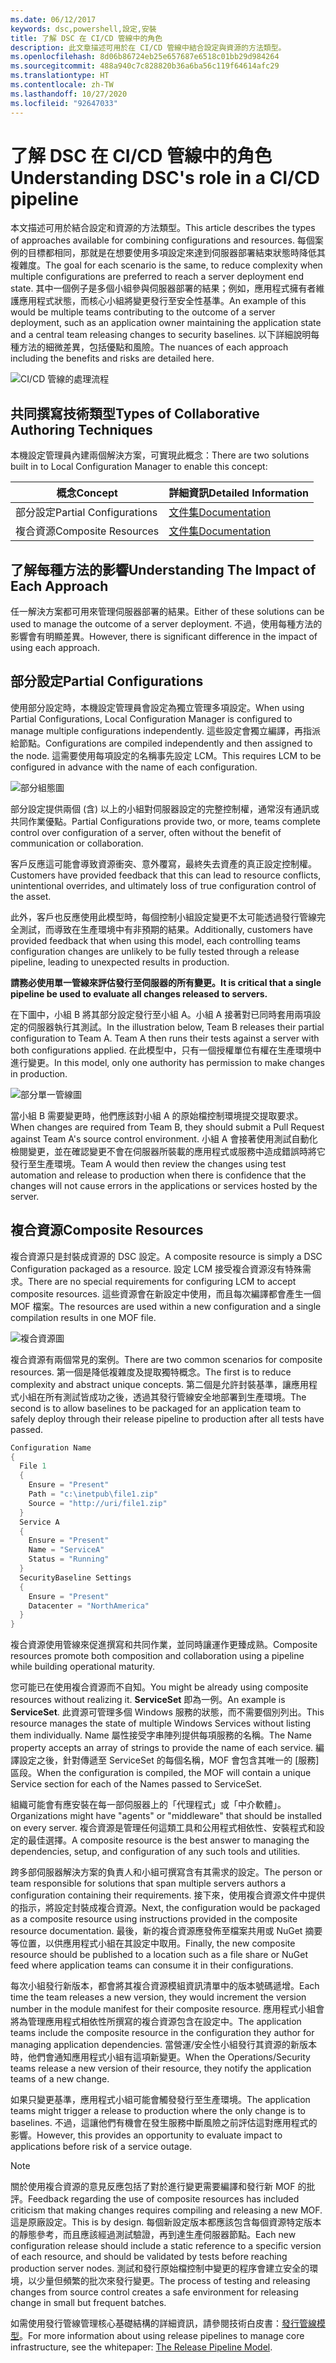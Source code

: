 ```yaml
---
ms.date: 06/12/2017
keywords: dsc,powershell,設定,安裝
title: 了解 DSC 在 CI/CD 管線中的角色
description: 此文章描述可用於在 CI/CD 管線中結合設定與資源的方法類型。
ms.openlocfilehash: 8d06b86724eb25e657687e6518c01bb29d984264
ms.sourcegitcommit: 488a940c7c828820b36a6ba56c119f64614afc29
ms.translationtype: HT
ms.contentlocale: zh-TW
ms.lasthandoff: 10/27/2020
ms.locfileid: "92647033"
---
```

# <a name="understanding-dscs-role-in-a-cicd-pipeline"></a><span data-ttu-id="90c43-104">了解 DSC 在 CI/CD 管線中的角色</span><span class="sxs-lookup"><span data-stu-id="90c43-104">Understanding DSC's role in a CI/CD pipeline</span></span>

<span data-ttu-id="90c43-105">本文描述可用於結合設定和資源的方法類型。</span><span class="sxs-lookup"><span data-stu-id="90c43-105">This article describes the types of approaches available for combining configurations and resources.</span></span>
<span data-ttu-id="90c43-106">每個案例的目標都相同，那就是在想要使用多項設定來達到伺服器部署結束狀態時降低其複雜度。</span><span class="sxs-lookup"><span data-stu-id="90c43-106">The goal for each scenario is the same, to reduce complexity when multiple configurations are preferred to reach a server deployment end state.</span></span> <span data-ttu-id="90c43-107">其中一個例子是多個小組參與伺服器部署的結果；例如，應用程式擁有者維護應用程式狀態，而核心小組將變更發行至安全性基準。</span><span class="sxs-lookup"><span data-stu-id="90c43-107">An example of this would be multiple teams contributing to the outcome of a server deployment, such as an application owner maintaining the application state and a central team releasing changes to security baselines.</span></span> <span data-ttu-id="90c43-108">以下詳細說明每種方法的細微差異，包括優點和風險。</span><span class="sxs-lookup"><span data-stu-id="90c43-108">The nuances of each approach including the benefits and risks are detailed here.</span></span>

![CI/CD 管線的處理流程](media/authoringAdvanced/Pipeline.jpg)

## <a name="types-of-collaborative-authoring-techniques"></a><span data-ttu-id="90c43-110">共同撰寫技術類型</span><span class="sxs-lookup"><span data-stu-id="90c43-110">Types of Collaborative Authoring Techniques</span></span>

<span data-ttu-id="90c43-111">本機設定管理員內建兩個解決方案，可實現此概念：</span><span class="sxs-lookup"><span data-stu-id="90c43-111">There are two solutions built in to Local Configuration Manager to enable this concept:</span></span>

|        <span data-ttu-id="90c43-112">概念</span><span class="sxs-lookup"><span data-stu-id="90c43-112">Concept</span></span>         |                    <span data-ttu-id="90c43-113">詳細資訊</span><span class="sxs-lookup"><span data-stu-id="90c43-113">Detailed Information</span></span>                     |
| ---------------------- | ----------------------------------------------------------- |
| <span data-ttu-id="90c43-114">部分設定</span><span class="sxs-lookup"><span data-stu-id="90c43-114">Partial Configurations</span></span> | [<span data-ttu-id="90c43-115">文件集</span><span class="sxs-lookup"><span data-stu-id="90c43-115">Documentation</span></span>](../pull-server/partialConfigs.md)           |
| <span data-ttu-id="90c43-116">複合資源</span><span class="sxs-lookup"><span data-stu-id="90c43-116">Composite Resources</span></span>    | [<span data-ttu-id="90c43-117">文件集</span><span class="sxs-lookup"><span data-stu-id="90c43-117">Documentation</span></span>](../resources/authoringResourceComposite.md) |

## <a name="understanding-the-impact-of-each-approach"></a><span data-ttu-id="90c43-118">了解每種方法的影響</span><span class="sxs-lookup"><span data-stu-id="90c43-118">Understanding The Impact of Each Approach</span></span>

<span data-ttu-id="90c43-119">任一解決方案都可用來管理伺服器部署的結果。</span><span class="sxs-lookup"><span data-stu-id="90c43-119">Either of these solutions can be used to manage the outcome of a server deployment.</span></span> <span data-ttu-id="90c43-120">不過，使用每種方法的影響會有明顯差異。</span><span class="sxs-lookup"><span data-stu-id="90c43-120">However, there is significant difference in the impact of using each approach.</span></span>

## <a name="partial-configurations"></a><span data-ttu-id="90c43-121">部分設定</span><span class="sxs-lookup"><span data-stu-id="90c43-121">Partial Configurations</span></span>

<span data-ttu-id="90c43-122">使用部分設定時，本機設定管理員會設定為獨立管理多項設定。</span><span class="sxs-lookup"><span data-stu-id="90c43-122">When using Partial Configurations, Local Configuration Manager is configured to manage multiple configurations independently.</span></span> <span data-ttu-id="90c43-123">這些設定會獨立編譯，再指派給節點。</span><span class="sxs-lookup"><span data-stu-id="90c43-123">Configurations are compiled independently and then assigned to the node.</span></span> <span data-ttu-id="90c43-124">這需要使用每項設定的名稱事先設定 LCM。</span><span class="sxs-lookup"><span data-stu-id="90c43-124">This requires LCM to be configured in advance with the name of each configuration.</span></span>

![部分組態圖](media/authoringAdvanced/PartialConfiguration.jpg)

<span data-ttu-id="90c43-126">部分設定提供兩個 (含) 以上的小組對伺服器設定的完整控制權，通常沒有通訊或共同作業優點。</span><span class="sxs-lookup"><span data-stu-id="90c43-126">Partial Configurations provide two, or more, teams complete control over configuration of a server, often without the benefit of communication or collaboration.</span></span>

<span data-ttu-id="90c43-127">客戶反應這可能會導致資源衝突、意外覆寫，最終失去資產的真正設定控制權。</span><span class="sxs-lookup"><span data-stu-id="90c43-127">Customers have provided feedback that this can lead to resource conflicts, unintentional overrides, and ultimately loss of true configuration control of the asset.</span></span>

<span data-ttu-id="90c43-128">此外，客戶也反應使用此模型時，每個控制小組設定變更不太可能透過發行管線完全測試，而導致在生產環境中有非預期的結果。</span><span class="sxs-lookup"><span data-stu-id="90c43-128">Additionally, customers have provided feedback that when using this model, each controlling teams configuration changes are unlikely to be fully tested through a release pipeline, leading to unexpected results in production.</span></span>

<span data-ttu-id="90c43-129">**請務必使用單一管線來評估發行至伺服器的所有變更。**</span><span class="sxs-lookup"><span data-stu-id="90c43-129">**It is critical that a single pipeline be used to evaluate all changes released to servers.**</span></span>

<span data-ttu-id="90c43-130">在下圖中，小組 B 將其部分設定發行至小組 A。小組 A 接著對已同時套用兩項設定的伺服器執行其測試。</span><span class="sxs-lookup"><span data-stu-id="90c43-130">In the illustration below, Team B releases their partial configuration to Team A. Team A then runs their tests against a server with both configurations applied.</span></span> <span data-ttu-id="90c43-131">在此模型中，只有一個授權單位有權在生產環境中進行變更。</span><span class="sxs-lookup"><span data-stu-id="90c43-131">In this model, only one authority has permission to make changes in production.</span></span>

![部分單一管線圖](media/authoringAdvanced/PartialSinglePipeline.jpg)

<span data-ttu-id="90c43-133">當小組 B 需要變更時，他們應該對小組 A 的原始檔控制環境提交提取要求。</span><span class="sxs-lookup"><span data-stu-id="90c43-133">When changes are required from Team B, they should submit a Pull Request against Team A's source control environment.</span></span> <span data-ttu-id="90c43-134">小組 A 會接著使用測試自動化檢閱變更，並在確認變更不會在伺服器所裝載的應用程式或服務中造成錯誤時將它發行至生產環境。</span><span class="sxs-lookup"><span data-stu-id="90c43-134">Team A would then review the changes using test automation and release to production when there is confidence that the changes will not cause errors in the applications or services hosted by the server.</span></span>

## <a name="composite-resources"></a><span data-ttu-id="90c43-135">複合資源</span><span class="sxs-lookup"><span data-stu-id="90c43-135">Composite Resources</span></span>

<span data-ttu-id="90c43-136">複合資源只是封裝成資源的 DSC 設定。</span><span class="sxs-lookup"><span data-stu-id="90c43-136">A composite resource is simply a DSC Configuration packaged as a resource.</span></span> <span data-ttu-id="90c43-137">設定 LCM 接受複合資源沒有特殊需求。</span><span class="sxs-lookup"><span data-stu-id="90c43-137">There are no special requirements for configuring LCM to accept composite resources.</span></span> <span data-ttu-id="90c43-138">這些資源會在新設定中使用，而且每次編譯都會產生一個 MOF 檔案。</span><span class="sxs-lookup"><span data-stu-id="90c43-138">The resources are used within a new configuration and a single compilation results in one MOF file.</span></span>

![複合資源圖](media/authoringAdvanced/CompositeResource.jpg)

<span data-ttu-id="90c43-140">複合資源有兩個常見的案例。</span><span class="sxs-lookup"><span data-stu-id="90c43-140">There are two common scenarios for composite resources.</span></span> <span data-ttu-id="90c43-141">第一個是降低複雜度及提取獨特概念。</span><span class="sxs-lookup"><span data-stu-id="90c43-141">The first is to reduce complexity and abstract unique concepts.</span></span> <span data-ttu-id="90c43-142">第二個是允許封裝基準，讓應用程式小組在所有測試皆成功之後，透過其發行管線安全地部署到生產環境。</span><span class="sxs-lookup"><span data-stu-id="90c43-142">The second is to allow baselines to be packaged for an application team to safely deploy through their release pipeline to production after all tests have passed.</span></span>

```PowerShell
Configuration Name
{
  File 1
  {
    Ensure = "Present"
    Path = "c:\inetpub\file1.zip"
    Source = "http://uri/file1.zip"
  }
  Service A
  {
    Ensure = "Present"
    Name = "ServiceA"
    Status = "Running"
  }
  SecurityBaseline Settings
  {
    Ensure = "Present"
    Datacenter = "NorthAmerica"
  }
}
```

<span data-ttu-id="90c43-143">複合資源使用管線來促進撰寫和共同作業，並同時讓運作更臻成熟。</span><span class="sxs-lookup"><span data-stu-id="90c43-143">Composite resources promote both composition and collaboration using a pipeline while building operational maturity.</span></span>

<span data-ttu-id="90c43-144">您可能已在使用複合資源而不自知。</span><span class="sxs-lookup"><span data-stu-id="90c43-144">You might be already using composite resources without realizing it.</span></span> <span data-ttu-id="90c43-145">**ServiceSet** 即為一例。</span><span class="sxs-lookup"><span data-stu-id="90c43-145">An example is **ServiceSet**.</span></span>
<span data-ttu-id="90c43-146">此資源可管理多個 Windows 服務的狀態，而不需要個別列出。</span><span class="sxs-lookup"><span data-stu-id="90c43-146">This resource manages the state of multiple Windows Services without listing them individually.</span></span> <span data-ttu-id="90c43-147">Name 屬性接受字串陣列提供每項服務的名稱。</span><span class="sxs-lookup"><span data-stu-id="90c43-147">The Name property accepts an array of strings to provide the name of each service.</span></span> <span data-ttu-id="90c43-148">編譯設定之後，針對傳遞至 ServiceSet 的每個名稱，MOF 會包含其唯一的 [服務] 區段。</span><span class="sxs-lookup"><span data-stu-id="90c43-148">When the configuration is compiled, the MOF will contain a unique Service section for each of the Names passed to ServiceSet.</span></span>

<span data-ttu-id="90c43-149">組織可能會有應安裝在每一部伺服器上的「代理程式」或「中介軟體」。</span><span class="sxs-lookup"><span data-stu-id="90c43-149">Organizations might have "agents" or "middleware" that should be installed on every server.</span></span> <span data-ttu-id="90c43-150">複合資源是管理任何這類工具和公用程式相依性、安裝程式和設定的最佳選擇。</span><span class="sxs-lookup"><span data-stu-id="90c43-150">A composite resource is the best answer to managing the dependencies, setup, and configuration of any such tools and utilities.</span></span>

<span data-ttu-id="90c43-151">跨多部伺服器解決方案的負責人和小組可撰寫含有其需求的設定。</span><span class="sxs-lookup"><span data-stu-id="90c43-151">The person or team responsible for solutions that span multiple servers authors a configuration containing their requirements.</span></span> <span data-ttu-id="90c43-152">接下來，使用複合資源文件中提供的指示，將設定封裝成複合資源。</span><span class="sxs-lookup"><span data-stu-id="90c43-152">Next, the configuration would be packaged as a composite resource using instructions provided in the composite resource documentation.</span></span> <span data-ttu-id="90c43-153">最後，新的複合資源應發佈至檔案共用或 NuGet 摘要等位置，以供應用程式小組在其設定中取用。</span><span class="sxs-lookup"><span data-stu-id="90c43-153">Finally, the new composite resource should be published to a location such as a file share or NuGet feed where application teams can consume it in their configurations.</span></span>

<span data-ttu-id="90c43-154">每次小組發行新版本，都會將其複合資源模組資訊清單中的版本號碼遞增。</span><span class="sxs-lookup"><span data-stu-id="90c43-154">Each time the team releases a new version, they would increment the version number in the module manifest for their composite resource.</span></span> <span data-ttu-id="90c43-155">應用程式小組會將為管理應用程式相依性所撰寫的複合資源包含在設定中。</span><span class="sxs-lookup"><span data-stu-id="90c43-155">The application teams include the composite resource in the configuration they author for managing application dependencies.</span></span> <span data-ttu-id="90c43-156">當營運/安全性小組發行其資源的新版本時，他們會通知應用程式小組有這項新變更。</span><span class="sxs-lookup"><span data-stu-id="90c43-156">When the Operations/Security teams release a new version of their resource, they notify the application teams of a new change.</span></span>

<span data-ttu-id="90c43-157">如果只變更基準，應用程式小組可能會觸發發行至生產環境。</span><span class="sxs-lookup"><span data-stu-id="90c43-157">The application teams might trigger a release to production where the only change is to baselines.</span></span>
<span data-ttu-id="90c43-158">不過，這讓他們有機會在發生服務中斷風險之前評估這對應用程式的影響。</span><span class="sxs-lookup"><span data-stu-id="90c43-158">However, this provides an opportunity to evaluate impact to applications before risk of a service outage.</span></span>

> [!NOTE]
> <span data-ttu-id="90c43-159">關於使用複合資源的意見反應包括了對於進行變更需要編譯和發行新 MOF 的批評。</span><span class="sxs-lookup"><span data-stu-id="90c43-159">Feedback regarding the use of composite resources has included criticism that making changes requires compiling and releasing a new MOF.</span></span> <span data-ttu-id="90c43-160">這是原廠設定。</span><span class="sxs-lookup"><span data-stu-id="90c43-160">This is by design.</span></span> <span data-ttu-id="90c43-161">每個新設定版本都應該包含每個資源特定版本的靜態參考，而且應該經過測試驗證，再到達生產伺服器節點。</span><span class="sxs-lookup"><span data-stu-id="90c43-161">Each new configuration release should include a static reference to a specific version of each resource, and should be validated by tests before reaching production server nodes.</span></span> <span data-ttu-id="90c43-162">測試和發行原始檔控制中變更的程序會建立安全的環境，以少量但頻繁的批次來發行變更。</span><span class="sxs-lookup"><span data-stu-id="90c43-162">The process of testing and releasing changes from source control creates a safe environment for releasing change in small but frequent batches.</span></span>

<span data-ttu-id="90c43-163">如需使用發行管線管理核心基礎結構的詳細資訊，請參閱技術白皮書：[發行管線模型](../further-reading/whitepapers.md)。</span><span class="sxs-lookup"><span data-stu-id="90c43-163">For more information about using release pipelines to manage core infrastructure, see the whitepaper: [The Release Pipeline Model](../further-reading/whitepapers.md).</span></span>
